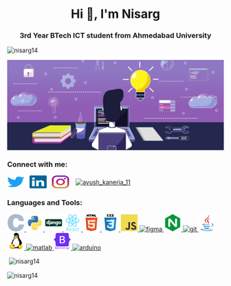 <link rel="stylesheet" media="all" href="./assets/readme.css"> 

<h1 align="center">Hi 👋, I'm Nisarg</h1>
<h3 align="center">3rd Year BTech ICT student from Ahmedabad University</h3>

<p align="left"> <img src="https://komarev.com/ghpvc/?username=nisarg14&label=Profile%20views&color=0e75b6&style=flat" alt="nisarg14" /> </p>
<img align="center" class="image" src="./assets/2.png" >

<br />
<h3 align="left">Connect with me:</h3>
<p align="left">
<a href="https://twitter.com/NisargThoriya" target="blank"><img align="center" src="./assets/twitter-logo.svg" alt="ayush_kaneria" height="30" width="40" /></a> &nbsp;
<a href="https://linkedin.com/in/nisarg-thoriya" target="blank"><img align="center" src="./assets/linkedin-logo.svg" alt="ayush-kaneria" height="30" width="40" /></a> &nbsp;
<a href="https://instagram.com/nisarg_thoriya" target="blank"><img align="center" src="./assets/instagram.svg" alt="ayush_kaneria_11" height="30" width="40" /></a> &nbsp;&nbsp;
<a href="mailto:nisarghthoriya@gmail.com" target="blank"><img align="center" src="https://upload.wikimedia.org/wikipedia/commons/7/7e/Gmail_icon_%282020%29.svg" alt="ayush_kaneria_11" height="30" width="40" /></a> &nbsp;
</p>
<h3 align="left">Languages and Tools:</h3>
<p align="left">  <a href="https://www.cprogramming.com/" target="_blank"> <img src="https://raw.githubusercontent.com/devicons/devicon/master/icons/c/c-original.svg" alt="c" width="40" height="40"/> </a><a href="https://www.python.org" target="_blank"> <img src="https://raw.githubusercontent.com/devicons/devicon/master/icons/python/python-original.svg" alt="python" width="40" height="40"/> </a><a href="https://www.djangoproject.com/" target="_blank"> <img src="https://raw.githubusercontent.com/devicons/devicon/master/icons/django/django-original.svg" alt="django" width="40" height="40"/> </a>  <a href="https://reactjs.org/" target="_blank"> <img src="https://raw.githubusercontent.com/devicons/devicon/master/icons/react/react-original-wordmark.svg" alt="react" width="40" height="40"/> </a> <a href="https://www.w3.org/html/" target="_blank"> <img src="https://raw.githubusercontent.com/devicons/devicon/master/icons/html5/html5-original-wordmark.svg" alt="html5" width="40" height="40"/> </a>  <a href="https://www.w3schools.com/css/" target="_blank"> <img src="https://raw.githubusercontent.com/devicons/devicon/master/icons/css3/css3-original-wordmark.svg" alt="css3" width="40" height="40"/> </a><a href="https://developer.mozilla.org/en-US/docs/Web/JavaScript" target="_blank"> <img src="https://raw.githubusercontent.com/devicons/devicon/master/icons/javascript/javascript-original.svg" alt="javascript" width="40" height="40"/> </a>  <a href="https://www.figma.com/" target="_blank"> <img src="https://www.vectorlogo.zone/logos/figma/figma-icon.svg" alt="figma" width="40" height="40"/> </a> <a href="https://www.nginx.com" target="_blank"> <img src="https://raw.githubusercontent.com/devicons/devicon/master/icons/nginx/nginx-original.svg" alt="nginx" width="40" height="40"/> </a>  <a href="https://git-scm.com/" target="_blank"> <img src="https://www.vectorlogo.zone/logos/git-scm/git-scm-icon.svg" alt="git" width="40" height="40"/> </a> <a href="https://www.java.com" target="_blank"> <img src="https://raw.githubusercontent.com/devicons/devicon/master/icons/java/java-original.svg" alt="java" width="40" height="40"/> </a> <a href="https://www.linux.org/" target="_blank"> <img src="https://raw.githubusercontent.com/devicons/devicon/master/icons/linux/linux-original.svg" alt="linux" width="40" height="40"/> </a>  
<a href="https://www.mathworks.com/" target="_blank"> <img src="https://raw.githubusercontent.com/simple-icons/simple-icons/master/icons/mathworks.svg" alt="matlab" width="40" height="40"/> </a>
 <a href="https://getbootstrap.com" target="_blank"> <img src="https://raw.githubusercontent.com/devicons/devicon/master/icons/bootstrap/bootstrap-plain-wordmark.svg" alt="bootstrap" width="40" height="40"/> </a>
<a href="https://www.arduino.cc/" target="_blank"> <img src="https://cdn.worldvectorlogo.com/logos/arduino-1.svg" alt="arduino" width="40" height="40"/> </a></p>

<p>&nbsp;<img align="center" src="https://github-readme-stats.vercel.app/api?username=nisarg14&show_icons=true&locale=en" alt="nisarg14" /></p>

<p><img align="center" src="https://github-readme-streak-stats.herokuapp.com/?user=nisarg14&" alt="nisarg14" /></p>

